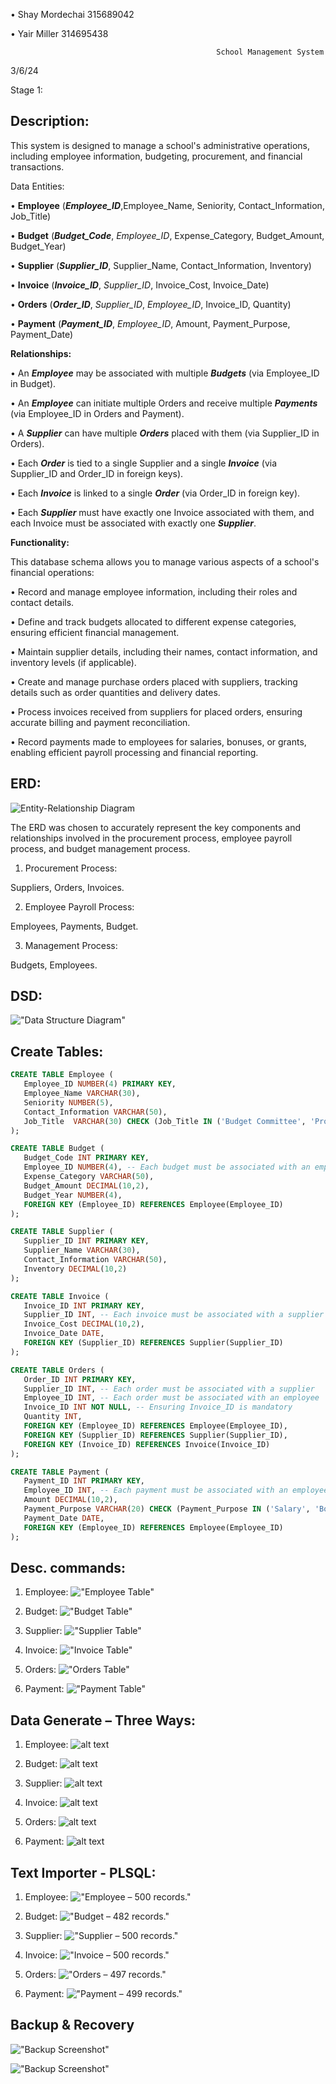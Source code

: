 

•	Shay Mordechai			315689042

•	Yair Miller			314695438

                                                  School Management System

3/6/24

Stage 1:

## Description:

This system is designed to manage a school's administrative operations, including employee information, budgeting, procurement, and financial transactions.

Data Entities:

•	__Employee__ (***Employee_ID***,Employee_Name, Seniority, Contact_Information, Job_Title)

•	__Budget__ (***Budget_Code***, _Employee_ID_, Expense_Category, Budget_Amount, Budget_Year)

•	__Supplier__ (***Supplier_ID***, Supplier_Name, Contact_Information, Inventory)

•	__Invoice__ (***Invoice_ID***, _Supplier_ID_, Invoice_Cost, Invoice_Date)

•	__Orders__ (***Order_ID***, _Supplier_ID_, _Employee_ID_, Invoice_ID, Quantity)

•	__Payment__ (***Payment_ID***, _Employee_ID_, Amount, Payment_Purpose, Payment_Date)


**Relationships:**

• An ***Employee*** may be associated with multiple ***Budgets*** (via Employee_ID in Budget).

• An ***Employee*** can initiate multiple Orders and receive multiple ***Payments*** (via Employee_ID in Orders and Payment).

• A ***Supplier*** can have multiple ***Orders*** placed with them (via Supplier_ID in Orders).

• Each ***Order*** is tied to a single Supplier and a single ***Invoice*** (via Supplier_ID and Order_ID in foreign keys).

• Each ***Invoice*** is linked to a single ***Order*** (via Order_ID in foreign key).

• Each ***Supplier*** must have exactly one Invoice associated with them, and each Invoice must be associated with exactly one ***Supplier***.

**Functionality:**

This database schema allows you to manage various aspects of a school's financial operations:

• Record and manage employee information, including their roles and contact details.

• Define and track budgets allocated to different expense categories, ensuring efficient financial management.

• Maintain supplier details, including their names, contact information, and inventory levels (if applicable).

• Create and manage purchase orders placed with suppliers, tracking details such as order quantities and delivery dates.

• Process invoices received from suppliers for placed orders, ensuring accurate billing and payment reconciliation.

• Record payments made to employees for salaries, bonuses, or grants, enabling efficient payroll processing and financial reporting.

## ERD:
 ![Entity-Relationship Diagram](https://github.com/shay0129/DBProject_315689042_314695438/blob/main/Stage.1/ERD/ERD.png)

The ERD was chosen to accurately represent the key components and relationships involved in the procurement process, employee payroll process, and budget management process.

1. Procurement Process:

Suppliers, Orders, Invoices.

2. Employee Payroll Process:

Employees, Payments, Budget.

3. Management Process:

Budgets, Employees.


## DSD:
 !["Data Structure Diagram"](https://github.com/shay0129/DBProject_315689042_314695438/blob/main/Stage.1/DSD/DSD.png)

## Create Tables:
```sql
CREATE TABLE Employee (
   Employee_ID NUMBER(4) PRIMARY KEY,
   Employee_Name VARCHAR(30),
   Seniority NUMBER(5),
   Contact_Information VARCHAR(50),
   Job_Title  VARCHAR(30) CHECK (Job_Title IN ('Budget Committee', 'Procurement Manager', 'Worker'))
);

CREATE TABLE Budget (
   Budget_Code INT PRIMARY KEY,
   Employee_ID NUMBER(4), -- Each budget must be associated with an employee
   Expense_Category VARCHAR(50),
   Budget_Amount DECIMAL(10,2),
   Budget_Year NUMBER(4),
   FOREIGN KEY (Employee_ID) REFERENCES Employee(Employee_ID)
);

CREATE TABLE Supplier (
   Supplier_ID INT PRIMARY KEY,
   Supplier_Name VARCHAR(30),
   Contact_Information VARCHAR(50),
   Inventory DECIMAL(10,2)
);

CREATE TABLE Invoice (
   Invoice_ID INT PRIMARY KEY,
   Supplier_ID INT, -- Each invoice must be associated with a supplier
   Invoice_Cost DECIMAL(10,2),
   Invoice_Date DATE,
   FOREIGN KEY (Supplier_ID) REFERENCES Supplier(Supplier_ID)
);

CREATE TABLE Orders (
   Order_ID INT PRIMARY KEY,
   Supplier_ID INT, -- Each order must be associated with a supplier
   Employee_ID INT, -- Each order must be associated with an employee
   Invoice_ID INT NOT NULL, -- Ensuring Invoice_ID is mandatory
   Quantity INT,
   FOREIGN KEY (Employee_ID) REFERENCES Employee(Employee_ID),
   FOREIGN KEY (Supplier_ID) REFERENCES Supplier(Supplier_ID),
   FOREIGN KEY (Invoice_ID) REFERENCES Invoice(Invoice_ID)
);

CREATE TABLE Payment (
   Payment_ID INT PRIMARY KEY,
   Employee_ID INT, -- Each payment must be associated with an employee
   Amount DECIMAL(10,2),
   Payment_Purpose VARCHAR(20) CHECK (Payment_Purpose IN ('Salary', 'Bonus', 'Grant')),
   Payment_Date DATE,
   FOREIGN KEY (Employee_ID) REFERENCES Employee(Employee_ID)
);
```
## Desc. commands:
1. Employee:
!["Employee Table"](https://github.com/shay0129/DBProject_315689042_314695438/blob/main/Stage.1/SQL/DESC/Employee.png)

2. Budget:
!["Budget Table"](https://github.com/shay0129/DBProject_315689042_314695438/blob/main/Stage.1/SQL/DESC/Budget.png)

3. Supplier:
!["Supplier Table"](https://github.com/shay0129/DBProject_315689042_314695438/blob/main/Stage.1/Stage.1\SQL\DESC\Supplier.png)

4. Invoice:
!["Invoice Table"](https://github.com/shay0129/DBProject_315689042_314695438/blob/main/Stage.1/Stage.1\SQL\DESC\Invoice.png)

5. Orders:
!["Orders Table"](https://github.com/shay0129/DBProject_315689042_314695438/blob/main/Stage.1/Stage.1\SQL\DESC\Orders.png)

6. Payment:
!["Payment Table"](https://github.com/shay0129/DBProject_315689042_314695438/blob/main/Stage.1/Stage.1\SQL\DESC\Payment.png)

## Data Generate – Three Ways:
1. Employee:
![alt text](https://github.com/shay0129/DBProject_315689042_314695438/blob/main/Stage.1/DataImporterFiles/GENERATE/Employee.png)

2. Budget:
![alt text](https://github.com/shay0129/DBProject_315689042_314695438/blob/main/Stage.1/DataImporterFiles/GENERATE/Budget.png)

3. Supplier:
![alt text](https://github.com/shay0129/DBProject_315689042_314695438/blob/main/Stage.1/DataImporterFiles/GENERATE/Supplier.png)

4. Invoice:
![alt text](https://github.com/shay0129/DBProject_315689042_314695438/blob/main/Stage.1/DataImporterFiles/GENERATE/Invoice.png)

5. Orders:
![alt text](https://github.com/shay0129/DBProject_315689042_314695438/blob/main/Stage.1/DataImporterFiles/GENERATE/Orders.png)

6. Payment:
![alt text](https://github.com/shay0129/DBProject_315689042_314695438/blob/main/Stage.1/DataImporterFiles/GENERATE/Payment.png)


## Text Importer - PLSQL:

1. Employee:
!["Employee – 500 records."](https://github.com/shay0129/DBProject_315689042_314695438/blob/main/Stage.1/DataImporterFiles/IMPORT/Employee.png)
 
 2. Budget:
!["Budget – 482 records."](https://github.com/shay0129/DBProject_315689042_314695438/blob/main/Stage.1/DataImporterFiles/IMPORT/Budget.png)

3. Supplier:
!["Supplier – 500 records."](https://github.com/shay0129/DBProject_315689042_314695438/blob/main/Stage.1/DataImporterFiles/GENERATE/PLSQL_Data_Generator.png)
 
 4. Invoice:
!["Invoice – 500 records."](https://github.com/shay0129/DBProject_315689042_314695438/blob/main/Stage.1/DataImporterFiles/IMPORT/Invoice.png)
 
 5. Orders:
!["Orders – 497 records."](https://github.com/shay0129/DBProject_315689042_314695438/blob/main/Stage.1/DataImporterFiles/IMPORT/Orders.png)

6. Payment:
!["Payment – 499 records."](https://github.com/shay0129/DBProject_315689042_314695438/blob/main/Stage.1/DataImporterFiles/IMPORT/Payment.png)

## Backup & Recovery

!["Backup Screenshot"](https://github.com/shay0129/DBProject_315689042_314695438/blob/main/Stage.1/Backup/backup.png)

!["Backup Screenshot"](https://github.com/shay0129/DBProject_315689042_314695438/blob/main/Stage.1/Backup/recovery.png)
